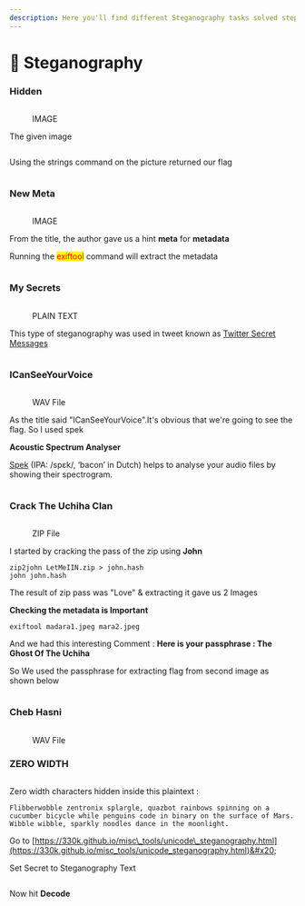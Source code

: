 ```yaml
---
description: Here you'll find different Steganography tasks solved step-by-step
---
```


# 🧙 Steganography

### Hidden

<figure><img src="../../../../.gitbook/assets/image (75).png" alt=""><figcaption><p>IMAGE</p></figcaption></figure>

The given image

<figure><img src="../../../../.gitbook/assets/image (11).png" alt=""><figcaption></figcaption></figure>

Using the strings command on the picture returned our flag

<figure><img src="../../../../.gitbook/assets/image (35).png" alt=""><figcaption></figcaption></figure>

### New Meta

<figure><img src="../../../../.gitbook/assets/image (50).png" alt=""><figcaption><p>IMAGE</p></figcaption></figure>

From the title, the author gave us a hint **meta** for **metadata**&#x20;

Running the <mark style="color:red;">exiftool</mark> command will extract the metadata

<figure><img src="../../../../.gitbook/assets/image (71).png" alt=""><figcaption></figcaption></figure>

### My Secrets

<figure><img src="../../../../.gitbook/assets/image (33).png" alt=""><figcaption><p>PLAIN TEXT</p></figcaption></figure>

This type of steganography was used in tweet known as [Twitter Secret Messages](https://holloway.nz/steg/)

<figure><img src="../../../../.gitbook/assets/image (18).png" alt=""><figcaption></figcaption></figure>



### ICanSeeYourVoice

<figure><img src="../../../../.gitbook/assets/image (69).png" alt=""><figcaption><p>WAV File</p></figcaption></figure>

As the title said "ICanSeeYourVoice".It's obvious that we're going to see the flag. So I used spek

**Acoustic Spectrum Analyser**

[Spek](http://spek.cc) (IPA: /spɛk/, ‘bacon’ in Dutch) helps to analyse your audio files by showing their spectrogram.

<figure><img src="../../../../.gitbook/assets/image (47).png" alt=""><figcaption></figcaption></figure>

### Crack The Uchiha Clan

<figure><img src="../../../../.gitbook/assets/image (27).png" alt=""><figcaption><p>ZIP File</p></figcaption></figure>

I started by cracking the pass of the zip using **John**

```shell
zip2john LetMeIIN.zip > john.hash
john john.hash
```

The result of zip pass was "Love" & extracting it gave us 2 Images

**Checking the metadata is Important**

```shell
exiftool madara1.jpeg mara2.jpeg
```

And we had this interesting Comment : **Here is your passphrase : The Ghost Of The Uchiha**

So We used the passphrase for extracting flag from second image as shown below &#x20;

<figure><img src="../../../../.gitbook/assets/image (30).png" alt=""><figcaption></figcaption></figure>

### Cheb Hasni

<figure><img src="../../../../.gitbook/assets/image (65).png" alt=""><figcaption><p>WAV File</p></figcaption></figure>

### ZERO WIDTH

<figure><img src="../../../../.gitbook/assets/image (82).png" alt=""><figcaption></figcaption></figure>

Zero width characters hidden inside this plaintext :&#x20;

```
Flibberwobble ‌‌‌‌‍‍‌﻿zentronix ‌‌‌‌‍﻿‌‌splargle, quazbot rainbows spinning on‌‌‌‌‍‬‌‍ a‌‌‌‌‍﻿‌‬ ‌‌‌‌‍‬‬﻿‌‌‌‌‍﻿‬﻿cucumber ‌‌‌‌‍﻿‬‬bicycle ‌‌‌‌‌﻿‌﻿while‌‌‌‌‍﻿‌‬ penguins‌‌‌‌‌﻿‌‌‌‌‌‌‍‍﻿﻿ code‌‌‌‌‍‌‌﻿ ‌‌‌‌‌﻿‌‌in binary ‌‌‌‌‍﻿‍‍‌‌‌‌‍‬﻿‌on the‌‌‌‌‍‌‍‌ surface‌‌‌‌‍‍﻿﻿‌‌‌‌‍‌‬‌ of‌‌‌‌‌﻿‌‍ Mars. ‌‌‌‌‍‌‍‌Wibble wibble‌‌‌‌‌﻿‌﻿, sparkly‌‌‌‌‍‍﻿﻿ ‌‌‌‌‍‍‌﻿‌‌‌‌‌﻿‌‌noodles‌‌‌‌‍‍﻿﻿ dance‌‌‌‌‍‬﻿‍‌‌‌‌‌﻿‍‌ ‌‌‌‌‍‬﻿‬in‌‌‌‌‍﻿‬‍ ‌‌‌‌‍‍﻿﻿the‌‌‌‌‍‍‍‌ moonlight.‌‌‌‌‍‬‬‌‌‌‌‌‌﻿‌‍‌‌‌‌‍‬﻿‬‌‌‌‌‍‬‍﻿‌‌‌‌‍﻿‌﻿‌‌‌‌‍﻿﻿‍
```

Go to [https://330k.github.io/misc\_tools/unicode\_steganography.html](https://330k.github.io/misc_tools/unicode_steganography.html)&#x20;

Set Secret to Steganography Text

<figure><img src="../../../../.gitbook/assets/image (84).png" alt=""><figcaption></figcaption></figure>

Now hit **Decode**&#x20;

<figure><img src="../../../../.gitbook/assets/image (85).png" alt=""><figcaption></figcaption></figure>
